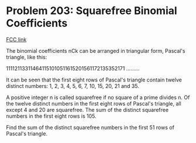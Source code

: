 # Problem 203: Squarefree Binomial Coefficients

[FCC link](https://www.freecodecamp.org/learn/coding-interview-prep/project-euler/problem-203-squarefree-binomial-coefficients)

The binomial coefficients nCk can be arranged in triangular form, Pascal's
triangle, like this:

111121133114641151010511615201561172135352171 .........

It can be seen that the first eight rows of Pascal's triangle contain twelve
distinct numbers: 1, 2, 3, 4, 5, 6, 7, 10, 15, 20, 21 and 35.

A positive integer n is called squarefree if no square of a prime divides n. Of
the twelve distinct numbers in the first eight rows of Pascal's triangle, all
except 4 and 20 are squarefree. The sum of the distinct squarefree numbers in
the first eight rows is 105.

Find the sum of the distinct squarefree numbers in the first 51 rows of Pascal's
triangle.
